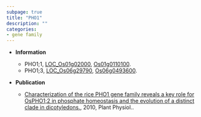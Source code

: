 ```yaml
---
subpage: true
title: "PHO1"
description: ""
categories:
- gene family
---
```


* **Information**  
    + PHO1;1, [LOC_Os01g02000](http://rice.plantbiology.msu.edu/cgi-bin/ORF_infopage.cgi?orf=LOC_Os01g02000), [Os01g0110100](http://rapdb.dna.affrc.go.jp/viewer/gbrowse_details/irgsp1?name=Os01g0110100).
    + PHO1;3, [LOC_Os06g29790](http://rice.plantbiology.msu.edu/cgi-bin/ORF_infopage.cgi?orf=LOC_Os06g29790), [Os06g0493600](http://rapdb.dna.affrc.go.jp/viewer/gbrowse_details/irgsp1?name=Os06g0493600).

* **Publication**  
    + [Characterization of the rice PHO1 gene family reveals a key role for OsPHO1;2 in phosphate homeostasis and the evolution of a distinct clade in dicotyledons.](http://www.ncbi.nlm.nih.gov/pubmed?term=Characterization+of+the+rice+PHO1+gene+family+reveals+a+key+role+for+OsPHO1;2+in+phosphate+homeostasis+and+the+evolution+of+a+distinct+clade+in+dicotyledons.%5BTitle%5D), 2010, Plant Physiol..


